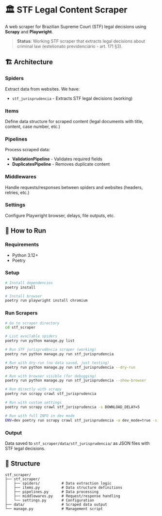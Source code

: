 # 🏛️ STF Legal Content Scraper

A web scraper for Brazilian Supreme Court (STF) legal decisions using **Scrapy** and **Playwright**.

> **Status**: Working STF scraper that extracts legal decisions about criminal law (estelionato previdenciário - art. 171 §3).

## 🏗️ Architecture

### **Spiders**
Extract data from websites. We have:
- `stf_jurisprudencia` - Extracts STF legal decisions (working)

### **Items** 
Define data structure for scraped content (legal documents with title, content, case number, etc.)

### **Pipelines**
Process scraped data:
- **ValidationPipeline** - Validates required fields
- **DuplicatesPipeline** - Removes duplicate content

### **Middlewares**
Handle requests/responses between spiders and websites (headers, retries, etc.)

### **Settings**
Configure Playwright browser, delays, file outputs, etc.

## 🚀 How to Run

### **Requirements**
- Python 3.12+
- Poetry

### **Setup**
```bash
# Install dependencies
poetry install

# Install browser
poetry run playwright install chromium
```

### **Run Scrapers**
```bash
# Go to scraper directory
cd stf_scraper

# List available spiders
poetry run python manage.py list

# Run STF jurisprudência scraper (working)
poetry run python manage.py run stf_jurisprudencia

# Run with dry-run (no data saved, just testing)
poetry run python manage.py run stf_jurisprudencia --dry-run

# Run with browser visible (for debugging)
poetry run python manage.py run stf_jurisprudencia --show-browser

# Run directly with scrapy
poetry run scrapy crawl stf_jurisprudencia

# Run with custom settings
poetry run scrapy crawl stf_jurisprudencia -s DOWNLOAD_DELAY=5

# Run with full INFO in dev mode
ENV=dev poetry run scrapy crawl stf_jurisprudencia -a dev_mode=true -s CLOSESPIDER_ITEMCOUNT=2 -L INFO
```

### **Output**
Data saved to `stf_scraper/data/stf_jurisprudencia/` as JSON files with STF legal decisions.

## 📁 Structure
```
stf_scraper/
├── stf_scraper/
│   ├── spiders/          # Data extraction logic
│   ├── items.py          # Data structure definitions  
│   ├── pipelines.py      # Data processing
│   ├── middlewares.py    # Request/response handling
│   └── settings.py       # Configuration
├── data/                 # Scraped data output
└── manage.py             # Management script
```
